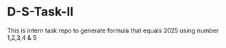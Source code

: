 # D-S-Task-II
This is intern task repo to generate formula  that equals 2025 using number 1,2,3,4 &amp; 5
